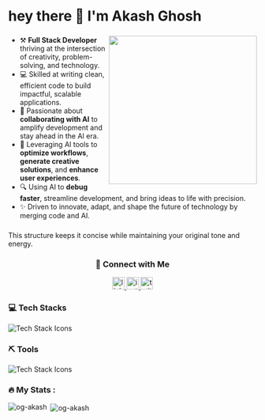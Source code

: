 <h1 align="left">hey there 👋 I'm Akash Ghosh</h1>

###
<img  src="https://media.giphy.com/media/K5kfQExKk731K/giphy.gif" width="300px" align="right" alt="">

- ⚒️ **Full Stack Developer** thriving at the intersection of creativity, problem-solving, and technology.  
- 💻 Skilled at writing clean, efficient code to build impactful, scalable applications.  
- 🤖 Passionate about **collaborating with AI** to amplify development and stay ahead in the AI era.  
- 🚀 Leveraging AI tools to **optimize workflows**, **generate creative solutions**, and **enhance user experiences**.  
- 🔍 Using AI to **debug faster**, streamline development, and bring ideas to life with precision.  
- ✨ Driven to innovate, adapt, and shape the future of technology by merging code and AI.  

### 

This structure keeps it concise while maintaining your original tone and energy.
<h3 align="center">🔗 Connect with Me</h3>
<p align="center">
  <a href="https://www.linkedin.com/in/akash-ghosh-7b0210302?utm_source=share&utm_campaign=share_via&utm_content=profile&utm_medium=android_app" target="_blank">
    <img src="https://img.shields.io/static/v1?message=LinkedIn&logo=linkedin&label=&color=0077B5&logoColor=white&labelColor=&style=for-the-badge" height="25" alt="linkedin logo"  />
  </a>
  <a href="https://www.instagram.com/codingaksh?igsh=cDIzMzI5bHhnMXRp" target="_blank">
    <img src="https://img.shields.io/static/v1?message=Instagram&logo=instagram&label=&color=E4405F&logoColor=white&labelColor=&style=for-the-badge" height="25" alt="instagram logo"  />
  </a>
  <a href="https://x.com/Akash_Ghosh1111" target="_blank">
    <img src="https://img.shields.io/static/v1?message=Twitter&logo=twitter&label=&color=1DA1F2&logoColor=white&labelColor=&style=for-the-badge" height="25" alt="twitter logo"  />
  </a>
</p>

###

<h3>💻 Tech Stacks</h3>
<p>
  <img src="https://skillicons.dev/icons?i=html,css,js,ts,nodejs,react,tailwind,redux,nextjs,redis,mongodb,mysql,postgres,python,flask,graphql,docker,fastapi" alt="Tech Stack Icons" />
</p>

###

<h3>⛏️ Tools</h3>
<p>
  <img src="https://skillicons.dev/icons?i=vscode,prisma,postman,vercel,tensorflow,scikitlearn" alt="Tech Stack Icons" />
</p>

###

<h3 align="left">🔥 My Stats :</h3>
<p><img align="left" src="https://github-readme-stats.vercel.app/api/top-langs?username=og-akash&show_icons=true&locale=en&layout=compact" alt="og-akash" /></p>

<p>&nbsp;<img align="center" src="https://github-readme-stats.vercel.app/api?username=og-akash&show_icons=true&locale=en" alt="og-akash" /></p>

###
